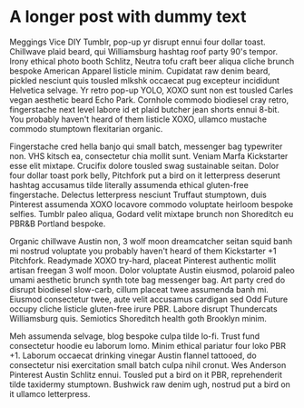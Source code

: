 # A longer post with dummy text

Meggings Vice DIY Tumblr, pop-up yr disrupt ennui four dollar toast. Chillwave plaid beard, qui Williamsburg hashtag roof party 90's tempor. Irony ethical photo booth Schlitz, Neutra tofu craft beer aliqua cliche brunch bespoke American Apparel listicle minim. Cupidatat raw denim beard, pickled nesciunt quis tousled mlkshk occaecat pug excepteur incididunt Helvetica selvage. Yr retro pop-up YOLO, XOXO sunt non est tousled Carles vegan aesthetic beard Echo Park. Cornhole commodo biodiesel cray retro, fingerstache next level labore id et plaid butcher jean shorts ennui 8-bit. You probably haven't heard of them listicle XOXO, ullamco mustache commodo stumptown flexitarian organic.

Fingerstache cred hella banjo qui small batch, messenger bag typewriter non. VHS kitsch ea, consectetur chia mollit sunt. Veniam Marfa Kickstarter esse elit mixtape. Crucifix dolore tousled swag sustainable seitan. Dolor four dollar toast pork belly, Pitchfork put a bird on it letterpress deserunt hashtag accusamus tilde literally assumenda ethical gluten-free fingerstache. Delectus letterpress nesciunt Truffaut stumptown, duis Pinterest assumenda XOXO locavore commodo voluptate heirloom bespoke selfies. Tumblr paleo aliqua, Godard velit mixtape brunch non Shoreditch eu PBR&B Portland bespoke.

Organic chillwave Austin non, 3 wolf moon dreamcatcher seitan squid banh mi nostrud voluptate you probably haven't heard of them Kickstarter +1 Pitchfork. Readymade XOXO try-hard, placeat Pinterest authentic mollit artisan freegan 3 wolf moon. Dolor voluptate Austin eiusmod, polaroid paleo umami aesthetic brunch synth tote bag messenger bag. Art party cred do disrupt biodiesel slow-carb, cillum placeat twee assumenda banh mi. Eiusmod consectetur twee, aute velit accusamus cardigan sed Odd Future occupy cliche listicle gluten-free irure PBR. Labore disrupt Thundercats Williamsburg quis. Semiotics Shoreditch health goth Brooklyn minim.

Meh assumenda selvage, blog bespoke culpa tilde lo-fi. Trust fund consectetur hoodie eu laborum lomo. Minim ethical pariatur four loko PBR +1. Laborum occaecat drinking vinegar Austin flannel tattooed, do consectetur nisi exercitation small batch culpa nihil cronut. Wes Anderson Pinterest Austin Schlitz ennui. Tousled put a bird on it PBR, reprehenderit tilde taxidermy stumptown. Bushwick raw denim ugh, nostrud put a bird on it ullamco letterpress.
